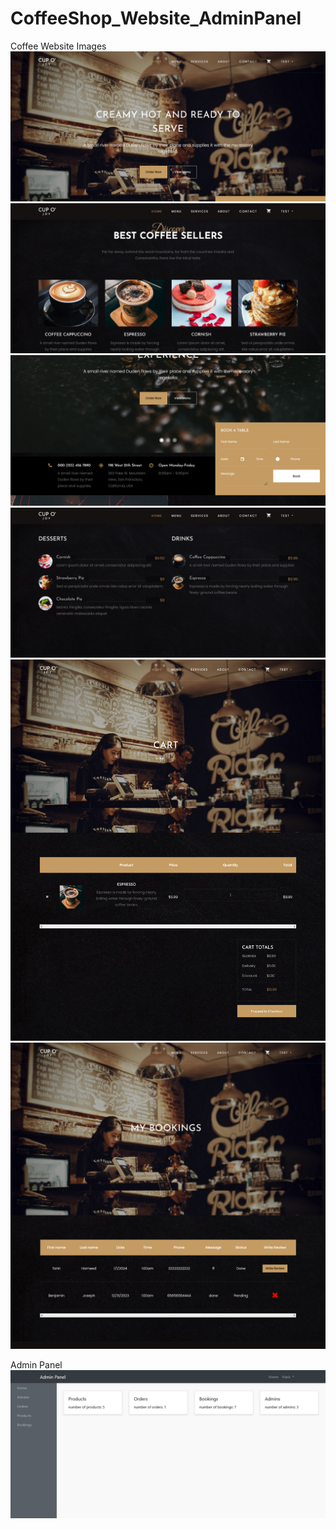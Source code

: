# CoffeeShop_Website_AdminPanel

Coffee Website Images
![alt text](mockups/1.png)
![alt text](mockups/2.png)
![alt text](mockups/3.png)
![alt text](mockups/4.png)
![alt text](mockups/5.png)
![alt text](mockups/6.png)


Admin Panel
![alt text](mockups/7.png)
